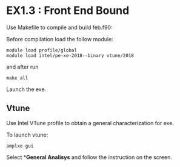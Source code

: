 EX1.3 : Front End Bound
====================================

Use Makefile to compile and build feb.f90:

Before compilation load the follow module:

    module load profile/global
    module load intel/pe-xe-2018--binary vtune/2018

and after run 

    make all

Launch the exe.

Vtune
-----
Use Intel VTune profile to obtain a general characterization for exe.

To launch vtune:

    amplxe-gui

Select ***General Analisys** and follow the instruction on the screen.
